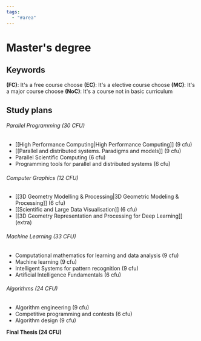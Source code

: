 ```yaml
---
tags:
  - "#area"
---
```

# Master's degree

## Keywords

**(FC)**: It's a free course choose
**(EC)**: It's a elective course choose
**(MC)**: It's a major course choose
**(NoC)**: It's a course not in basic curriculum

## Study plans

###### Parallel Programming (30 CFU)
- [[High Performance Computing|High Performance Computing]] (9 cfu)
- [[Parallel and distributed systems. Paradigms and models]] (9 cfu)
- Parallel Scientific Computing (6 cfu)
- Programming tools for parallel and distributed systems (6 cfu)
###### Computer Graphics (12 CFU)
- [[3D Geometry Modelling & Processing|3D Geometric Modeling & Processing]] (6 cfu)
- [[Scientific and Large Data Visualisation]] (6 cfu)
- [[3D Geometry Representation and Processing for Deep Learning]] (extra)
###### Machine Learning (33 CFU)
- Computational mathematics for learning and data analysis (9 cfu)
- Machine learning (9 cfu)
- Intelligent Systems for pattern recognition (9 cfu)
- Artificial Intelligence Fundamentals (6 cfu) 
###### Algorithms (24 CFU)
- Algorithm engineering (9 cfu)
- Competitive programming and contests (6 cfu)
- Algorithm design (9 cfu)

**Final Thesis (24 CFU)**